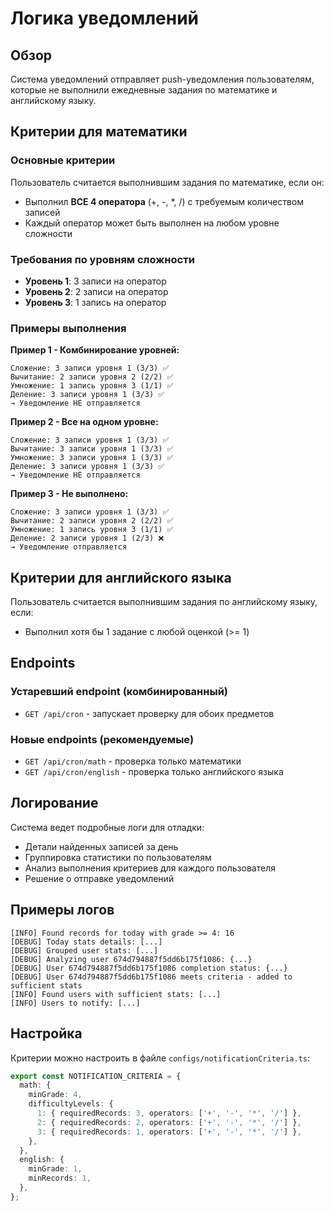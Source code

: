 # Логика уведомлений

## Обзор

Система уведомлений отправляет push-уведомления пользователям, которые не выполнили ежедневные задания по математике и английскому языку.

## Критерии для математики

### Основные критерии

Пользователь считается выполнившим задания по математике, если он:

- Выполнил **ВСЕ 4 оператора** (+, -, \*, /) с требуемым количеством записей
- Каждый оператор может быть выполнен на любом уровне сложности

### Требования по уровням сложности

- **Уровень 1**: 3 записи на оператор
- **Уровень 2**: 2 записи на оператор
- **Уровень 3**: 1 запись на оператор

### Примеры выполнения

**Пример 1 - Комбинирование уровней:**

```
Сложение: 3 записи уровня 1 (3/3) ✅
Вычитание: 2 записи уровня 2 (2/2) ✅
Умножение: 1 запись уровня 3 (1/1) ✅
Деление: 3 записи уровня 1 (3/3) ✅
→ Уведомление НЕ отправляется
```

**Пример 2 - Все на одном уровне:**

```
Сложение: 3 записи уровня 1 (3/3) ✅
Вычитание: 3 записи уровня 1 (3/3) ✅
Умножение: 3 записи уровня 1 (3/3) ✅
Деление: 3 записи уровня 1 (3/3) ✅
→ Уведомление НЕ отправляется
```

**Пример 3 - Не выполнено:**

```
Сложение: 3 записи уровня 1 (3/3) ✅
Вычитание: 2 записи уровня 2 (2/2) ✅
Умножение: 1 запись уровня 3 (1/1) ✅
Деление: 2 записи уровня 1 (2/3) ❌
→ Уведомление отправляется
```

## Критерии для английского языка

Пользователь считается выполнившим задания по английскому языку, если:

- Выполнил хотя бы 1 задание с любой оценкой (>= 1)

## Endpoints

### Устаревший endpoint (комбинированный)

- `GET /api/cron` - запускает проверку для обоих предметов

### Новые endpoints (рекомендуемые)

- `GET /api/cron/math` - проверка только математики
- `GET /api/cron/english` - проверка только английского языка

## Логирование

Система ведет подробные логи для отладки:

- Детали найденных записей за день
- Группировка статистики по пользователям
- Анализ выполнения критериев для каждого пользователя
- Решение о отправке уведомлений

## Примеры логов

```
[INFO] Found records for today with grade >= 4: 16
[DEBUG] Today stats details: [...]
[DEBUG] Grouped user stats: [...]
[DEBUG] Analyzing user 674d794887f5dd6b175f1086: {...}
[DEBUG] User 674d794887f5dd6b175f1086 completion status: {...}
[DEBUG] User 674d794887f5dd6b175f1086 meets criteria - added to sufficient stats
[INFO] Found users with sufficient stats: [...]
[INFO] Users to notify: [...]
```

## Настройка

Критерии можно настроить в файле `configs/notificationCriteria.ts`:

```typescript
export const NOTIFICATION_CRITERIA = {
  math: {
    minGrade: 4,
    difficultyLevels: {
      1: { requiredRecords: 3, operators: ['+', '-', '*', '/'] },
      2: { requiredRecords: 2, operators: ['+', '-', '*', '/'] },
      3: { requiredRecords: 1, operators: ['+', '-', '*', '/'] },
    },
  },
  english: {
    minGrade: 1,
    minRecords: 1,
  },
};
```
